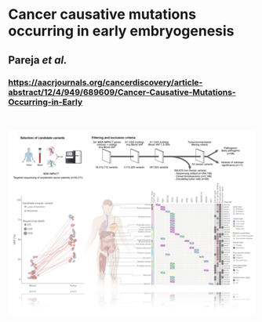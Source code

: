 # Cancer causative mutations occurring in early embryogenesis

## Pareja *et al.*
### https://aacrjournals.org/cancerdiscovery/article-abstract/12/4/949/689609/Cancer-Causative-Mutations-Occurring-in-Early
&nbsp;
&nbsp;
&nbsp;

![Front page](https://github.com/ndbrown6/MSK-MM-FGPZ/blob/nb4/ext/mm.png)
